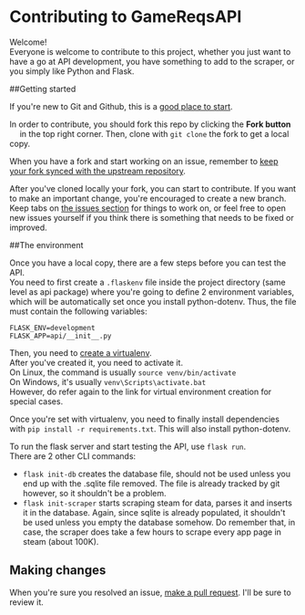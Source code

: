 # Contributing to GameReqsAPI

Welcome!<br>
Everyone is welcome to contribute to this project, whether you just want to have a go at API development, you have
something to add to the scraper, or you simply like Python and Flask.

##Getting started

If you're new to Git and Github, this is a [good place to start](https://guides.github.com/activities/hello-world/).

In order to contribute, you should fork this repo by clicking the 
**Fork button** <img src="https://user-images.githubusercontent.com/17777237/54873012-40fa5b00-4dd6-11e9-98e0-cc436426c720.png" height="14"/>
in the top right corner. Then, clone with `git clone` the fork to get a local copy.

When you have a fork and start working on an issue, remember to [keep your fork synced with the upstream
repository](https://help.github.com/en/github/collaborating-with-issues-and-pull-requests/syncing-a-fork).

After you've cloned locally your fork, you can start to contribute. If you want to make an important change,
you're encouraged to create a new branch. Keep tabs on [the issues section](https://github.com/Plutone11011/GameReqsAPI/issues)
for things to work on, or feel free to open new issues yourself if you think there is something that needs to be fixed or improved.

##The environment

Once you have a local copy, there are a few steps before you can test the API.<br>
You need to first create a `.flaskenv` file inside the project directory (same level as api package)
where you're going to define 2 environment variables, which will be automatically set
once you install python-dotenv.
Thus, the file must contain the following variables:
```
FLASK_ENV=development
FLASK_APP=api/__init__.py
```
Then, you need to [create a virtualenv](https://docs.python.org/3/library/venv.html). <br>
After you've created it, you need to activate it. <br>
On Linux, the command is usually `source venv/bin/activate` <br>
On Windows, it's usually `venv\Scripts\activate.bat` <br>
However, do refer again to the link for virtual environment creation for special cases.

Once you're set with virtualenv, you need to finally install dependencies with `pip install -r requirements.txt`.
This will also install python-dotenv.

To run the flask server and start testing the API, use `flask run`. <br>
There are 2 other CLI commands:
* `flask init-db` creates the database file, should not be used unless you end up with the 
.sqlite file removed. The file is already tracked by git however, so it shouldn't be a problem.
* `flask init-scraper` starts scraping steam for data, parses it and inserts it in the database. Again, since sqlite is already
 populated, it shouldn't be used unless you empty the database somehow. Do remember that, in case, the scraper does take
 a few hours to scrape every app page in steam (about 100K).
 
 ## Making changes
 When you're sure you resolved an issue, [make a pull request](https://help.github.com/en/github/collaborating-with-issues-and-pull-requests/creating-a-pull-request).
 I'll be sure to review it.